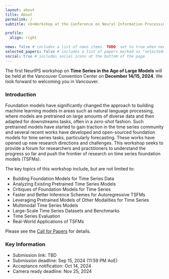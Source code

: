 ```yaml
---
layout: about
title: About
permalink: /
subtitle: <b>Workshop at the Conference on Neural Information Processing Systems (NeurIPS) 2024</b>

profile:
  align: right

news: false # includes a list of news items. TODO: set to true when needed
selected_papers: false # includes a list of papers marked as "selected={true}"
social: true # includes social icons at the bottom of the page
---
```


The first NeurIPS workshop on **Time Series in the Age of Large Models** will be held at the Vancouver Convention Center on **December 14/15, 2024**.
We look forward to welcoming you in Vancouver. 

### Introduction

Foundation models have significantly changed the approach to building machine learning models in areas such as natural language processing, where models are pretrained on large amounts of diverse data and then adapted for downstreams tasks, often in a _zero-shot_ fashion.
Such pretrained models have started to gain traction in the time series community and several recent works have developed and open-sourced foundation models for time series tasks, particularly forecasting.
These works have opened up new research directions and challenges.
This workshop seeks to provide a forum for researchers and practitioners to understand the progress so far and push the frontier of research on time series foundation models (TSFMs). 

The key topics of this workshop include, but are not limited to:
- Building Foundation Models for Time Series Data
- Analyzing Existing Pretrained Time Series Models
- Critiques of Foundation Models for Time Series
- Faster and Better Inference Schemes for Autoregressive TSFMs
- Leveraging Pretrained Models of Other Modalities for Time Series
- Multimodal Time Series Models
- Large-Scale Time Series Datasets and Benchmarks
- Time Series Evaluation
- Real-World Applications of TSFMs

Please see the [Call for Papers](/call-for-papers/) for details.

### Key Information

- Submission link: TBD
- Submission deadline: Sep 15, 2024 (11:59 PM AoE)
- Acceptance notification: Oct 14, 2024
- Camera ready deadline: Nov 25, 2024


